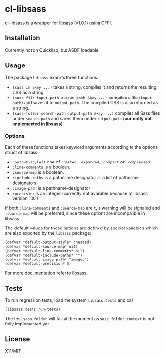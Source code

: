 # cl-libsass

cl-libsass is a wrapper for [libsass](http://libsass.org/) (v1.0.1) using CFFI.

## Installation

Currently not on Quicklisp, but ASDF loadable.

## Usage

The package `libsass` exports three functions:

* `(sass in &key ...)`
  takes a string, compiles it and returns the resulting CSS as a string.
* `(sass-file input-path output-path &key ...)`
  compiles a file (`input-path`) and saves it to `output-path`.
  The compiled CSS is also returned as a string.
* `(sass-folder search-path output-path &key ...)`
  compiles all Sass files under `search-path` and saves them under `output-path`
  (**currently not implemented in libsass**).

### Options

Each of these functions takes keyword arguments according to the options struct of libsass:

* `:output-style`
  is one of `:nested`, `:expanded`, `:compact` or `:compressed`.
* `:line-comments`
  is a boolean.
* `:source-map`
  is a boolean.
* `:include-paths`
  is a pathname designator or a list of pathname designators.
* `:image-path`
  is a pathname-designator
* `:precision`
  is an integer (currently not available because of libsass version 1.0.1)

If both `:line-comments` and `:source-map` are `t`,
a warning will be signaled and `:source-map` will be preferred,
since these optiont are incompatible in libsass.

The default values for these options are defined by special variables
which are also exported by the `libsass` package:

```common-lisp
(defvar *default-output-style* :nested)
(defvar *default-source-map* nil)
(defvar *default-line-comments* nil)
(defvar *default-include-paths* "")
(defvar *default-image-path* "images")
(defvar *default-precision* 5)
```

For more documentation refer to [libsass](http://libsass.org/).

## Tests

To run regression tests, load the system `libsass.tests` and call

```common-lisp
(libsass.tests:run-tests)
```

The test `sass-folder` will fail at the moment
as `sass_folder_context` is not fully implemented yet.

## License

X11/MIT
